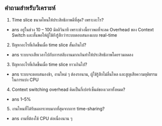 ## คำถามสำหรับวิเคราะห์

1. Time slice ขนาดไหนให้ประสิทธิภาพดีที่สุด? เพราะอะไร?
- ans อยู่ในช่วง 10 – 100 มิลลิวินาที เพราะช่วงนี้ยาวพอที่จะลด Overhead ของ Context Switch และสั้นพอให้ผู้ใช้ยังรู้สึกว่าระบบตอบสนองแบบ real-time

2. ปัญหาอะไรที่เกิดขึ้นเมื่อ time slice สั้นเกินไป?
- ans ระบบจะเสียเวลาไปกับการสลับงานมากเกินทำให้ประสิทธิภาพโดยรวมลดลง

3. ปัญหาอะไรที่เกิดขึ้นเมื่อ time slice ยาวเกินไป?
- ans ระบบจะตอบสนองช้า, งานใหม่ ๆ ต้องรอนาน, ผู้ใช้รู้สึกไม่ลื่นไหล และสูญเสียความยุติธรรมในการแบ่ง CPU

4. Context switching overhead คิดเป็นกี่เปอร์เซ็นต์ของเวลาทั้งหมด?
- ans 1–5%

5. งานไหนที่ได้รับผลกระทบมากที่สุดจากการ time-sharing?
- ans งานที่ต้องใช้ CPU ต่อเนื่องนาน ๆ
